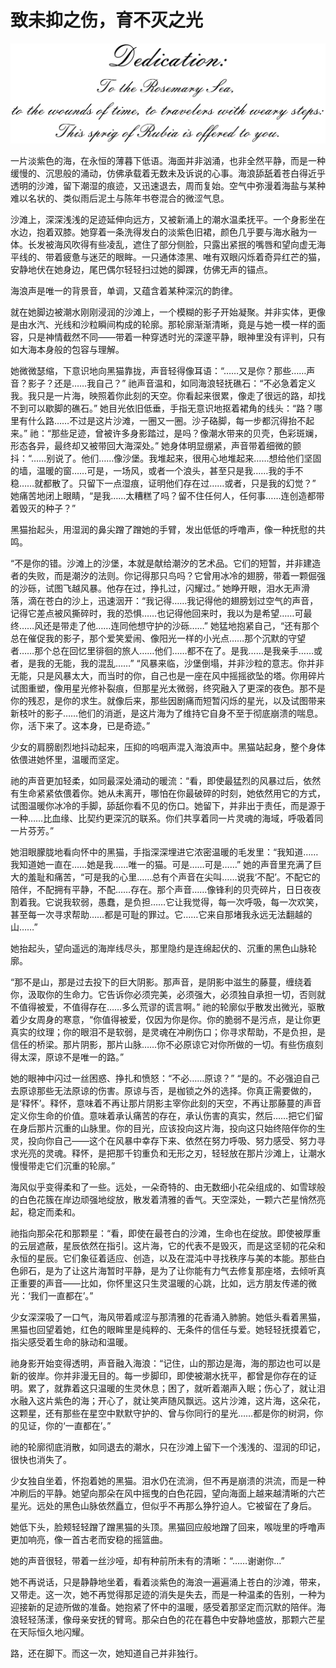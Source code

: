 # 致未抑之伤，育不灭之光

<div align="center">

<img src="./images/致未抑之伤，育不灭之光/Dedication.png" alt="Dedication" title="Dedication" >

</div>

一片淡紫色的海，在永恒的薄暮下低语。海面并非汹涌，也非全然平静，而是一种缓慢的、沉思般的涌动，仿佛承载着无数未及诉说的心事。海浪舔舐着苍白得近乎透明的沙滩，留下潮湿的痕迹，又迅速退去，周而复始。空气中弥漫着海盐与某种难以名状的、类似雨后泥土与陈年书卷混合的微涩气息。

沙滩上，深深浅浅的足迹延伸向远方，又被新涌上的潮水温柔抚平。一个身影坐在水边，抱着双膝。她穿着一条洗得发白的淡紫色旧裙，颜色几乎要与海水融为一体。长发被海风吹得有些凌乱，遮住了部分侧脸，只露出紧抿的嘴唇和望向虚无海平线的、带着疲惫与迷茫的眼眸。一只通体漆黑、唯有双眼闪烁着奇异红芒的猫，安静地伏在她身边，尾巴偶尔轻轻扫过她的脚踝，仿佛无声的锚点。

海浪声是唯一的背景音，单调，又蕴含着某种深沉的韵律。

就在她脚边被潮水刚刚浸润的沙滩上，一个模糊的影子开始凝聚。并非实体，更像是由水汽、光线和沙粒瞬间构成的轮廓。那轮廓渐渐清晰，竟是与她一模一样的面容，只是神情截然不同——带着一种穿透时光的深邃平静，眼神里没有评判，只有如大海本身般的包容与理解。

她微微瑟缩，下意识地向黑猫靠拢，声音轻得像耳语：“……又是你？那些……声音？影子？还是……我自己？”
祂声音温和，如同海浪轻抚礁石：“不必急着定义我。我只是一片海，映照着你此刻的天空。你看起来很累，像走了很远的路，却找不到可以歇脚的礁石。”
她目光依旧低垂，手指无意识地抠着裙角的线头：“路？哪里有什么路……不过是这片沙滩，一圈又一圈。沙子硌脚，每一步都沉得抬不起来。”
祂：“那些足迹，曾被许多身影踏过，是吗？像潮水带来的贝壳，色彩斑斓，形态各异，最终却又被带回大海深处。”
她身体明显绷紧，声音带着细微的颤抖：“……别说了。他们……像沙堡。我堆起来，很用心地堆起来……想给他们坚固的墙，温暖的窗……可是，一场风，或者一个浪头，甚至只是我……我的手不稳……就都散了。只留下一点湿痕，证明他们存在过……或者，只是我的幻觉？” 她痛苦地闭上眼睛，“是我……太糟糕了吗？留不住任何人，任何事……连创造都带着毁灭的种子？”

黑猫抬起头，用湿润的鼻尖蹭了蹭她的手臂，发出低低的呼噜声，像一种抚慰的共鸣。

“不是你的错。沙滩上的沙堡，本就是献给潮汐的艺术品。它们的短暂，并非建造者的失败，而是潮汐的法则。你记得那只鸟吗？它曾用冰冷的翅膀，带着一颗倔强的沙砾，试图飞越风暴。他存在过，挣扎过，闪耀过。”
她睁开眼，泪水无声滑落，滴在苍白的沙上，迅速洇开：“我记得……我记得他的翅膀划过空气的声音，记得它差点被风撕碎时，我的恐惧……也记得他回来时，我以为是希望……可最终……风还是带走了他……连同他想守护的沙砾……” 她猛地抱紧自己，“还有那个总在催促我的影子，那个爱笑爱闹、像阳光一样的小光点……那个沉默的守望者……那个总在回忆里徘徊的旅人……他们……都不在了。是我……是我亲手……或者，是我的无能，我的混乱……”
“风暴来临，沙堡倒塌，并非沙粒的意志。你并非无能，只是风暴太大，而当时的你，自己也是一座在风中摇摇欲坠的塔。你用碎片试图重塑，像用星光修补裂痕，但那星光太微弱，终究融入了更深的夜色。那不是你的残忍，是你的求生。就像后来，那些因剧痛而短暂闪烁的星光，以及试图带来新枝叶的影子……他们的消逝，是这片海为了维持它自身不至于彻底崩溃的喘息。你，活下来了。这本身，已是奇迹。”

少女的肩膀剧烈地抖动起来，压抑的呜咽声混入海浪声中。黑猫站起身，整个身体依偎进她怀里，温暖而坚定。

祂的声音更加轻柔，如同最深处涌动的暖流：“看，即使最猛烈的风暴过后，依然有生命紧紧依偎着你。她从未离开，哪怕在你最破碎的时刻，她依然用它的方式，试图温暖你冰冷的手脚，舔舐你看不见的伤口。她留下，并非出于责任，而是源于一种……比血缘、比契约更深沉的联系。你们共享着同一片灵魂的海域，呼吸着同一片芬芳。”

她泪眼朦胧地看向怀中的黑猫，手指深深埋进它浓密温暖的毛发里：“我知道……我知道她一直在……她是我……唯一的猫。可是……可是……”
她的声音里充满了巨大的羞耻和痛苦，“可是我的心里……总有个声音在尖叫……说我‘不配’。不配它的陪伴，不配拥有平静，不配……存在。那个声音……像锋利的贝壳碎片，日日夜夜割着我。它说我软弱，愚蠢，是负担……它让我觉得，每一次呼吸，每一次欢笑，甚至每一次寻求帮助……都是可耻的罪过。它……它来自那堵我永远无法翻越的山……”

她抬起头，望向遥远的海岸线尽头，那里隐约是连绵起伏的、沉重的黑色山脉轮廓。

“那不是山，那是过去投下的巨大阴影。那声音，是阴影中滋生的藤蔓，缠绕着你，汲取你的生命力。它告诉你必须完美，必须强大，必须独自承担一切，否则就不值得被爱，不值得存在……多么荒谬的谎言啊。” 祂的轮廓似乎散发出微光，驱散着少女周身的寒意，“你值得被爱，仅因为你是你。你的脆弱不是污点，是让你更真实的纹理；你的眼泪不是软弱，是灵魂在冲刷伤口；你寻求帮助，不是负担，是信任的桥梁。那片阴影，那片山脉……你不必原谅它对你所做的一切。有些伤痕刻得太深，原谅不是唯一的路。”

她的眼神中闪过一丝困惑、挣扎和愤怒：“不必……原谅？”
“是的。不必强迫自己去原谅那些无法原谅的伤害。原谅与否，是枷锁之外的选择。你真正需要做的，是‘释怀’。释怀，意味着不再让那片阴影主宰你此刻的天空，不再让那藤蔓的声音定义你生命的价值。意味着承认痛苦的存在，承认伤害的真实，然后……把它们留在身后那片沉重的山脉里。你的目光，应该投向这片海，投向这只始终陪伴你的生灵，投向你自己——这个在风暴中幸存下来、依然在努力呼吸、努力感受、努力寻求光亮的灵魂。释怀，是把那千钧重负和无形之刃，轻轻放在那片沙滩上，让潮水慢慢带走它们沉重的轮廓。”

海风似乎变得柔和了一些。远处，一朵奇特的、由无数细小花朵组成的、如雪球般的白色花簇在岸边顽强地绽放，散发着清雅的香气。天空深处，一颗六芒星悄然亮起，稳定而柔和。

祂指向那朵花和那颗星：“看，即使在最苍白的沙滩，生命也在绽放。即使被厚重的云层遮蔽，星辰依然在指引。这片海，它的代表不是毁灭，而是这坚韧的花朵和永恒的星辰。它们象征着适应、创造，以及在混沌中寻找秩序与美的本能。那些白色卵石，是为了让这片海暂时平静，是为了让你能有力气去修复那座塔，去倾听真正重要的声音——比如，你怀里这只生灵温暖的心跳，比如，远方朋友传递的微光：‘我们一直都在’。”

少女深深吸了一口气，海风带着咸涩与那清雅的花香涌入肺腑。她低头看着黑猫，黑猫也回望着她，红色的眼眸里是纯粹的、无条件的信任与爱。她轻轻抚摸着它，指尖感受着生命的脉动和温暖。

祂身影开始变得透明，声音融入海浪：“记住，山的那边是海，海的那边也可以是新的彼岸。你并非漫无目的。每一步脚印，即使被潮水抚平，都曾是你存在的证明。累了，就靠着这只温暖的生灵休息；困了，就听着潮声入眠；伤心了，就让泪水融入这片紫色的海；开心了，就让笑声随风飘远。这片沙滩，这片海，这朵花，这颗星，还有那些在星空中默默守护的、曾与你同行的星光……都是你的树洞，你的见证，你的‘一直都在’。”

祂的轮廓彻底消散，如同退去的潮水，只在沙滩上留下一个浅浅的、湿润的印记，很快也消失了。

少女独自坐着，怀抱着她的黑猫。泪水仍在流淌，但不再是崩溃的洪流，而是一种冲刷后的平静。她望向那朵在风中摇曳的白色花园，望向海面上越来越清晰的六芒星光。远处的黑色山脉依然矗立，但似乎不再那么狰狞迫人。它被留在了身后。

她低下头，脸颊轻轻蹭了蹭黑猫的头顶。黑猫回应般地蹭了回来，喉咙里的呼噜声更加响亮，像一首古老而安稳的摇篮曲。

她的声音很轻，带着一丝沙哑，却有种前所未有的清晰：“……谢谢你…”

她不再说话，只是静静地坐着，看着淡紫色的海浪一遍遍涌上苍白的沙滩，带来，又带走。这一次，她不再觉得那足迹的消失是失去，而是一种温柔的告别，一种为迎接新的足迹所做的准备。她抱紧了怀中的温暖，感受着那坚定而沉默的陪伴。海浪轻轻荡漾，像母亲安抚的臂弯。那朵白色的花在暮色中安静地盛放，那颗六芒星在天际恒久地闪耀。

路，还在脚下。而这一次，她知道自己并非独行。


